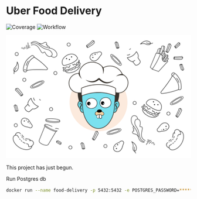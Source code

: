 # Uber Food Delivery

![Coverage](https://img.shields.io/badge/Coverage-21.3%25-red)
![Workflow](https://github.com/mukulmantosh/Uber_Food_Delivery/actions/workflows/test.yaml/badge.svg)


![background](./misc/images/background.png)

This project has just begun.


Run Postgres db

```bash
docker run --name food-delivery -p 5432:5432 -e POSTGRES_PASSWORD=****** -d postgres
```